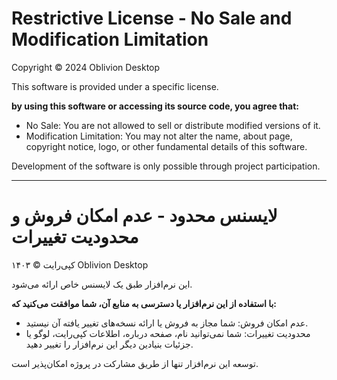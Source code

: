 # Restrictive License - No Sale and Modification Limitation

Copyright © 2024 Oblivion Desktop

This software is provided under a specific license.

<b>by using this software or accessing its source code, you agree that:</b>

-   No Sale: You are not allowed to sell or distribute modified versions of it.
-   Modification Limitation: You may not alter the name, about page, copyright notice, logo, or other fundamental details
    of this software.

Development of the software is only possible through project participation.

---

# لایسنس محدود - عدم امکان فروش و محدودیت تغییرات

کپی‌رایت © ۱۴۰۳ Oblivion Desktop

این نرم‌افزار طبق یک لایسنس خاص ارائه می‌شود.

<b>با استفاده از این نرم‌افزار یا دسترسی به منابع آن، شما موافقت می‌کنید که:</b>

-   عدم امکان فروش: شما مجاز به فروش یا ارائه نسخه‌های تغییر یافته آن نیستید. 
-   محدودیت تغییرات: شما نمی‌توانید نام، صفحه درباره، اطلاعات کپی‌رایت، لوگو یا جزئیات بنیادین دیگر این نرم‌افزار را
    تغییر دهید.

توسعه این نرم‌افزار تنها از طریق مشارکت در پروژه امکان‌پذیر است.
